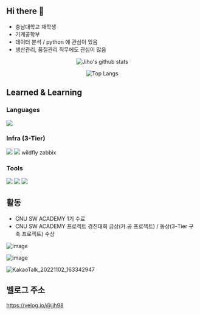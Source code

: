 ## Hi there 👋

<!--
**CNU-Jiho-Jeong/CNU-Jiho-Jeong** is a ✨ _special_ ✨ repository because its `README.md` (this file) appears on your GitHub profile.

Here are some ideas to get you started:

- 🔭 I’m currently working on ...
- 🌱 I’m currently learning ...
- 👯 I’m looking to collaborate on ...
- 🤔 I’m looking for help with ...
- 💬 Ask me about ...
- 📫 How to reach me: ...
- 😄 Pronouns: ...
- ⚡ Fun fact: ...
-->

- 충남대학교 재학생
- 기계공학부
- 데이터 분석 / python 에 관심이 있음
- 생산관리, 품질관리 직무에도 관심이 많음

 <div align="center">

 ![Jiho's github stats](https://github-readme-stats.vercel.app/api?username=CNU-Jiho-Jeong&show_icons=true&theme=tokyonight)

 ![Top Langs](https://github-readme-stats.vercel.app/api/top-langs/?username=CNU-Jiho-Jeong&layout=compact&theme=tokyonight)
  
  
</div>  



## Learned & Learning

### Languages
<img src="https://img.shields.io/badge/Python-green?style=flat-square&logo=Python&logoColor=3776AB"/>

### Infra (3-Tier)
<img src="https://img.shields.io/badge/Nginx-brightgreen?style=flat-square&logo=Nginx&logoColor=009639"/> <img src="https://img.shields.io/badge/MySQL-9cf?style=flat-square&logo=MySQL&logoColor=4479A1"/> wildfly zabbix


### Tools
<img src="https://img.shields.io/badge/GitHub-inactive?style=flat-square&logo=GitHub&logoColor=181717"/> <img src="https://img.shields.io/badge/Notion-inactive?style=flat-square&logo=Notion&logoColor=000000"/> <img src="https://img.shields.io/badge/Slack-blueviolet?style=flat-square&logo=Slack&logoColor=4A154B"/>


## 활동

- CNU SW ACADEMY 1기 수료
- CNU SW ACADEMY 프로젝트 경진대회 금상(카.공 프로젝트) / 동상(3-Tier 구축 프로젝트) 수상

![image](https://user-images.githubusercontent.com/108641325/200563415-8c4f48ff-123a-4439-aef0-14122520673a.png)

![image](https://user-images.githubusercontent.com/108641325/200563742-55c4df2c-2360-483e-93bf-0f151176c7a5.png)

![KakaoTalk_20221102_163342947](https://user-images.githubusercontent.com/108641325/200563604-b2ff6c59-2b42-44db-98ff-92d88b78231e.jpg)

## 벨로그 주소
https://velog.io/@jjh98
